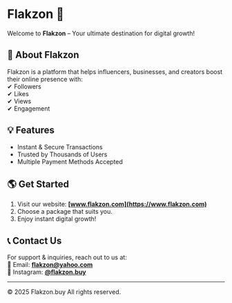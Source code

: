 # Flakzon 🚀  

Welcome to **Flakzon** – Your ultimate destination for digital growth!  

## 📌 About Flakzon  
Flakzon is a platform that helps influencers, businesses, and creators boost their online presence with:  
✔ Followers  
✔ Likes  
✔ Views  
✔ Engagement  

## 💡 Features  
- Instant & Secure Transactions  
- Trusted by Thousands of Users  
- Multiple Payment Methods Accepted  

## 🌎 Get Started  
1. Visit our website: **[www.flakzon.com](https://www.flakzon.com)**  
2. Choose a package that suits you.  
3. Enjoy instant digital growth!  

## 📞 Contact Us  
For support & inquiries, reach out to us at:  
📧 Email: **flakzon@yahoo.com**  
📩 Instagram: **[@flakzon.buy](https://www.instagram.com/flakzon.buy)**  

---
© 2025 Flakzon.buy All rights reserved.
